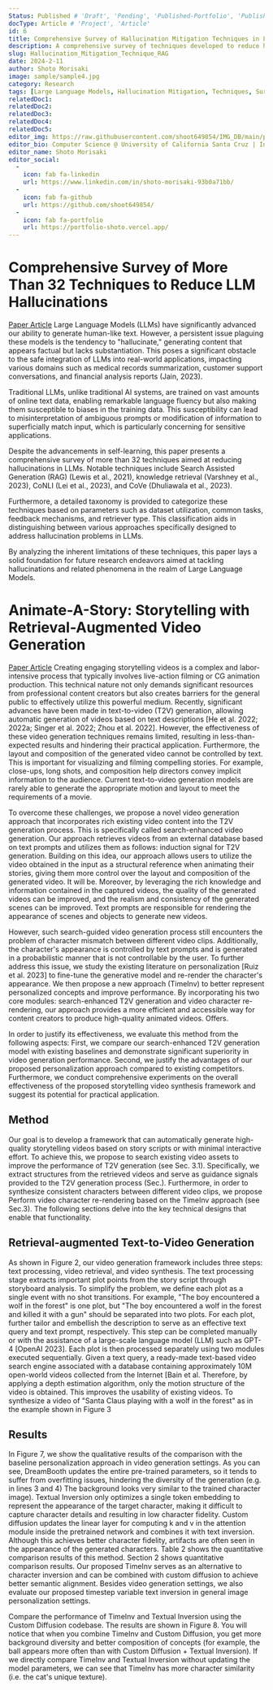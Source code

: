 ```yaml
---
Status: Published # 'Draft', 'Pending', 'Published-Portfolio', 'Published-Medium', 'Rewriting'
docType: Article # 'Project', 'Article'
id: 6
title: Comprehensive Survey of Hallucination Mitigation Techniques in Large Language Models
description: A comprehensive survey of techniques developed to reduce hallucinations in LLMs
slug: Hallucination_Mitigation_Technique_RAG
date: 2024-2-11
author: Shoto Morisaki
image: sample/sample4.jpg
category: Research
tags: [Large Language Models, Hallucination Mitigation, Techniques, Survey]
relatedDoc1: 
relatedDoc2: 
relatedDoc3: 
relatedDoc4: 
relatedDoc5: 
editor_img: https://raw.githubusercontent.com/shoot649854/IMG_DB/main/profile.webp
editor_bio: Computer Science @ University of California Santa Cruz | Intern @ LiNK
editor_name: Shoto Morisaki
editor_social:
  -
    icon: fab fa-linkedin
    url: https://www.linkedin.com/in/shoto-morisaki-93b0a71bb/
  -
    icon: fab fa-github
    url: https://github.com/shoot649854/
  -
    icon: fab fa-portfolio
    url: https://portfolio-shoto.vercel.app/
---
```













# Comprehensive Survey of More Than 32 Techniques to Reduce LLM Hallucinations
[Paper Article](https://arxiv.org/abs/2401.01313)
Large Language Models (LLMs) have significantly advanced our ability to generate human-like text. However, a persistent issue plaguing these models is the tendency to "hallucinate," generating content that appears factual but lacks substantiation. This poses a significant obstacle to the safe integration of LLMs into real-world applications, impacting various domains such as medical records summarization, customer support conversations, and financial analysis reports (Jain, 2023).

Traditional LLMs, unlike traditional AI systems, are trained on vast amounts of online text data, enabling remarkable language fluency but also making them susceptible to biases in the training data. This susceptibility can lead to misinterpretation of ambiguous prompts or modification of information to superficially match input, which is particularly concerning for sensitive applications.

Despite the advancements in self-learning, this paper presents a comprehensive survey of more than 32 techniques aimed at reducing hallucinations in LLMs. Notable techniques include Search Assisted Generation (RAG) (Lewis et al., 2021), knowledge retrieval (Varshney et al., 2023), CoNLI (Lei et al., 2023), and CoVe (Dhuliawala et al., 2023).

Furthermore, a detailed taxonomy is provided to categorize these techniques based on parameters such as dataset utilization, common tasks, feedback mechanisms, and retriever type. This classification aids in distinguishing between various approaches specifically designed to address hallucination problems in LLMs.

By analyzing the inherent limitations of these techniques, this paper lays a solid foundation for future research endeavors aimed at tackling hallucinations and related phenomena in the realm of Large Language Models.

# Animate-A-Story: Storytelling with Retrieval-Augmented Video Generation
[Paper Article](https://arxiv.org/abs/2307.06940)
Creating engaging storytelling videos is a complex and labor-intensive process that typically involves live-action filming or CG animation production. This technical nature not only demands significant resources from professional content creators but also creates barriers for the general public to effectively utilize this powerful medium. Recently, significant advances have been made in text-to-video (T2V) generation, allowing automatic generation of videos based on text descriptions \[He et al. 2022; 2022a; Singer et al. 2022; Zhou et al. 2022\]. However, the effectiveness of these video generation techniques remains limited, resulting in less-than-expected results and hindering their practical application. Furthermore, the layout and composition of the generated video cannot be controlled by text. This is important for visualizing and filming compelling stories. For example, close-ups, long shots, and composition help directors convey implicit information to the audience. Current text-to-video generation models are rarely able to generate the appropriate motion and layout to meet the requirements of a movie. 

To overcome these challenges, we propose a novel video generation approach that incorporates rich existing video content into the T2V generation process. This is specifically called search-enhanced video generation. Our approach retrieves videos from an external database based on text prompts and utilizes them as follows: induction signal for T2V generation. Building on this idea, our approach allows users to utilize the video obtained in the input as a structural reference when animating their stories, giving them more control over the layout and composition of the generated video. It will be. Moreover, by leveraging the rich knowledge and information contained in the captured videos, the quality of the generated videos can be improved, and the realism and consistency of the generated scenes can be improved. Text prompts are responsible for rendering the appearance of scenes and objects to generate new videos. 

However, such search-guided video generation process still encounters the problem of character mismatch between different video clips. Additionally, the character's appearance is controlled by text prompts and is generated in a probabilistic manner that is not controllable by the user. To further address this issue, we study the existing literature on personalization \[Ruiz et al. 2023\] to fine-tune the generative model and re-render the character's appearance. We then propose a new approach (TimeInv) to better represent personalized concepts and improve performance. By incorporating his two core modules: search-enhanced T2V generation and video character re-rendering, our approach provides a more efficient and accessible way for content creators to produce high-quality animated videos. Offers. 

In order to justify its effectiveness, we evaluate this method from the following aspects: First, we compare our search-enhanced T2V generation model with existing baselines and demonstrate significant superiority in video generation performance. Second, we justify the advantages of our proposed personalization approach compared to existing competitors. Furthermore, we conduct comprehensive experiments on the overall effectiveness of the proposed storytelling video synthesis framework and suggest its potential for practical application.

## Method

Our goal is to develop a framework that can automatically generate high-quality storytelling videos based on story scripts or with minimal interactive effort. To achieve this, we propose to search existing video assets to improve the performance of T2V generation (see Sec. 3.1). Specifically, we extract structures from the retrieved videos and serve as guidance signals provided to the T2V generation process (Sec.). Furthermore, in order to synthesize consistent characters between different video clips, we propose Perform video character re-rendering based on the TimeInv approach (see Sec.3). The following sections delve into the key technical designs that enable that functionality.

## Retrieval-augmented Text-to-Video Generation

As shown in Figure 2, our video generation framework includes three steps: text processing, video retrieval, and video synthesis. The text processing stage extracts important plot points from the story script through storyboard analysis. To simplify the problem, we define each plot as a single event with no shot transitions. For example, "The boy encountered a wolf in the forest" is one plot, but "The boy encountered a wolf in the forest and killed it with a gun" should be separated into two plots. For each plot, further tailor and embellish the description to serve as an effective text query and text prompt, respectively. This step can be completed manually or with the assistance of a large-scale language model (LLM) such as GPT-4 \[OpenAI 2023\]. Each plot is then processed separately using two modules executed sequentially. Given a text query, a ready-made text-based video search engine associated with a database containing approximately 10M open-world videos collected from the Internet \[Bain et al. Therefore, by applying a depth estimation algorithm, only the motion structure of the video is obtained. This improves the usability of existing videos. To synthesize a video of "Santa Claus playing with a wolf in the forest" as in the example shown in Figure 3

## Results

In Figure 7, we show the qualitative results of the comparison with the baseline personalization approach in video generation settings. As you can see, DreamBooth updates the entire pre-trained parameters, so it tends to suffer from overfitting issues, hindering the diversity of the generation (e.g. in lines 3 and 4) The background looks very similar to the trained character image). Textual Inversion only optimizes a single token embedding to represent the appearance of the target character, making it difficult to capture character details and resulting in low character fidelity. Custom diffusion updates the linear layer for computing k and v in the attention module inside the pretrained network and combines it with text inversion. Although this achieves better character fidelity, artifacts are often seen in the appearance of the generated characters. Table 2 shows the quantitative comparison results of this method. Section 2 shows quantitative comparison results. Our proposed TimeInv serves as an alternative to character inversion and can be combined with custom diffusion to achieve better semantic alignment. Besides video generation settings, we also evaluate our proposed timestep variable text inversion in general image personalization settings.

Compare the performance of TimeInv and Textual Inversion using the Custom Diffusion codebase. The results are shown in Figure 8. You will notice that when you combine TimeInv and Custom Diffusion, you get more background diversity and better composition of concepts (for example, the ball appears more often than with Custom Diffusion + Textual Inversion). If we directly compare TimeInv and Textual Inversion without updating the model parameters, we can see that TimeInv has more character similarity (i.e. the cat's unique texture).
